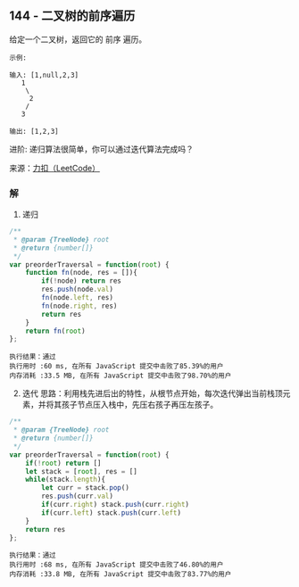 ## 144 - 二叉树的前序遍历
给定一个二叉树，返回它的 前序 遍历。
```
示例:

输入: [1,null,2,3]  
   1
    \
     2
    /
   3 

输出: [1,2,3]
```
进阶: 递归算法很简单，你可以通过迭代算法完成吗？

来源：[力扣（LeetCode）](https://leetcode-cn.com/problems/binary-tree-preorder-traversal)

### 解
1. 递归
```js
/**
 * @param {TreeNode} root
 * @return {number[]}
 */
var preorderTraversal = function(root) {
    function fn(node, res = []){
        if(!node) return res
        res.push(node.val)
        fn(node.left, res)
        fn(node.right, res)
        return res
    }
    return fn(root)
};
```
```
执行结果：通过
执行用时 :60 ms, 在所有 JavaScript 提交中击败了85.39%的用户
内存消耗 :33.5 MB, 在所有 JavaScript 提交中击败了98.70%的用户
```

2. 迭代
思路：利用栈先进后出的特性，从根节点开始，每次迭代弹出当前栈顶元素，并将其孩子节点压入栈中，先压右孩子再压左孩子。
```js
/**
 * @param {TreeNode} root
 * @return {number[]}
 */
var preorderTraversal = function(root) {
    if(!root) return []
    let stack = [root], res = []
    while(stack.length){
        let curr = stack.pop()
        res.push(curr.val)
        if(curr.right) stack.push(curr.right)
        if(curr.left) stack.push(curr.left)
    }
    return res
};
```
```
执行结果：通过
执行用时 :68 ms, 在所有 JavaScript 提交中击败了46.80%的用户
内存消耗 :33.8 MB, 在所有 JavaScript 提交中击败了83.77%的用户
```
